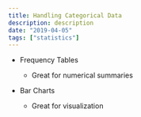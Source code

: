 ```yaml
---
title: Handling Categorical Data
description: description
date: "2019-04-05"
tags: ["statistics"]
---
```


- Frequency Tables

  - Great for numerical summaries

- Bar Charts

  - Great for visualization
